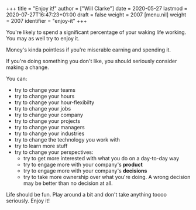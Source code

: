 +++
title = "Enjoy it!"
author = ["Will Clarke"]
date = 2020-05-27
lastmod = 2020-07-27T16:47:23+01:00
draft = false
weight = 2007
[menu.nil]
  weight = 2007
  identifier = "enjoy-it"
+++

You're likely to spend a significant percentage of your waking life working. You may as well try to enjoy it.

Money's kinda pointless if you're miserable earning and spending it.

If you're doing something you don't like, you should seriously consider making a change.

You can:

- try to change your teams
- try to change your hours
- try to change your hour-flexibilty
- try to change your jobs
- try to change your company
- try to change your projects
- try to change your managers
- try to change your industries
- try to change the technology you work with
- try to learn more stuff
- try to change your perspectives:
  - try to get more interested with what you do on a day-to-day way
  - try to engage more with your company's **product**
  - try to engage more with your company's **decisions**
  - try to take more ownership over what you're doing. A wrong decision may be better than no decision at all.

Life should be fun. Play around a bit and don't take anything toooo seriously. Enjoy it!
